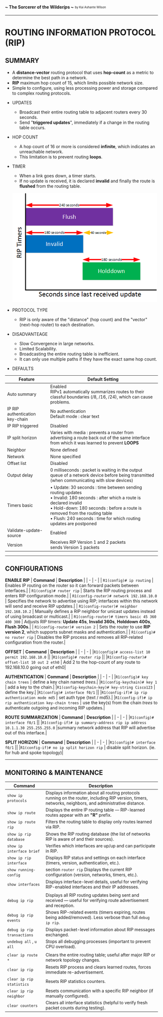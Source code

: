 **~ The Sorcerer of the Wilde*rip*s ~** <sub><sup>by Kai Ashante Wilson</sup></sub>

---

# ROUTING INFORMATION PROTOCOL (RIP)

## SUMMARY

* A **distance-vector** routing protocol that uses **hop-count** as a metric to determine the best path in a network.
* **RIP** maximum hop count of 15, which limits possible network size.
* Simple to configure, using less processing power and storage compared to complex routing protocols.

- UPDATES
    * Broadcast their entire routing table to adjacent routers every 30 seconds.
    * Send "**triggered updates**", immediately if a change in the routing table occurs.

- HOP COUNT
    * A hop count of 16 or more is considered **infinite**, which indicates an unreachable network.
    * This limitation is to prevent routing **loops**. 

- TIMER
    * When a link goes down, a timer starts.
    * If no update is received, it is declared **invalid** and finally the route is **flushed** from the routing table.

    ![rip](images/rip_timers.png)

- PROTOCOL TYPE
    * RIP is only aware of the "distance" (hop count) and the "vector" (next-hop router) to each destination.

- DISADVANTEAGE
    * Slow Convergence in large networks.
    * Limited Scalability.
    * Broadcasting the entire routing table is inefficient.
    * It can only use multiple paths if they have the exact same hop count.

- DEFAULTS

| **Feature** | **Default Setting** |
| - | - |
| Auto summary                    | Enabled<br>RIPv1 automatically summarizes routes to their classful boundaries (/8, /16, /24), which can cause problems.|
| IP RIP authentication key-chain | No authentication<br>Default mode : clear text|
| IP RIP triggered                | Disabled|
| IP split horizon                | Varies with media : prevents a router from advertising a route back out of the same interface from which it was learned to prevent **LOOPS** |
| Neighbor                        | None defined|
| Network                         | None specified|
| Offset list                     | Disabled|
| Output delay                    | 0 milliseconds : packet is waiting in the output queue of a network device before being transmitted (when communicating with slow devices)|
| Timers basic                    | • Update: 30 seconds : time between sending routing updates<br>• Invalid: 180 seconds : after which a route is declared invalid<br>• Hold-down: 180 seconds : before a route is removed from the routing table<br>• Flush: 240 seconds : time for which routing updates are postponed|
| Validate-update-source          | Enabled|
| Version                         | Receives RIP Version 1 and 2 packets<br>sends Version 1 packets|

---

## CONFIGURATIONS

**ENABLE RIP**
| **Command** | **Description** |
| - | - |
| `R1(config)# ip routing`                         | Enables IP routing on the router so it can forward packets between interfaces.|
| `R1(config)# router rip`                         | Starts the RIP routing process and enters RIP configuration mode.|
| `R1(config-router)# network 192.168.10.0`        | Specifies the network to advertise using RIP; interfaces within this network will send and receive RIP updates.|
| `R1(config-router)# neighbor 192.168.10.2`       | Manually defines a RIP neighbor for unicast updates instead of using broadcast or multicast.|
| `R1(config-router)# timers basic 45 360 400 300` | Adjusts RIP timers: **Update 45s**, **Invalid 360s**, **Holddown 400s**, **Flush 300s**.|
| `R1(config-router)# version 2`                   | Sets the router to use **RIP version 2**, which supports subnet masks and authentication.|
| `R1(config)# no router rip`                      | Disables the RIP process and removes all RIP-related configuration from the router.|

**OFFSET**
| **Command** | **Description** |
| - | - |
|`R1(config)# access-list 10 permit 192.168.10.0`   ||
|`R1(config)# router rip`                           ||
|`R1(config-router)# offset-list 10 out 2 eth0`     | Add 2 to the hop-count of any route to 192.168.10.0 going out of eth0|

**AUTHENTICATION**
| **Command** | **Description** |
| - | - |
|`R1(config)# key chain trees`                          | define a key chain named *trees*.|
|`R1(config-keychain)# key 1`                           | add a key to the chain.|
|`R1(config-keychain-key)# key-string Cisco123`         | define the key.|
|`R1(config)# interface f0/1`                           ||
|`R1(config-if)# ip rip authentication mode md5`        | set auth type {text / md5}.|
|`R1(config-if)# ip rip authentication key-chain trees` | use the key(s) from the chain *trees* to authenticate outgoing and incoming RIP updates.|

**ROUTE SUMMARIZATION**
| **Command** | **Description** |
| - | - |
|`R1(config)# interface f0/1`                                               ||
|`R1(config-if)# ip summary-address rip ip address 10.1.1.30 255.255.255.0` |summary network address that RIP will advertise out of this interface.|

**SPLIT HORIZON**
| **Command** | **Description** |
| - | - |
|`R1(config)# interface f0/1`               ||
|`R1(config-if)# no ip split horizon rip`   | disable split horizon. (ie. for hub and spoke topology)|

---

## MONITORING & MAINTENANCE

| **Command** | **Description** |
| - | - |
| `show ip protocols`       | Displays information about all routing protocols running on the router, including RIP version, timers, networks, neighbors, and administrative distance.|
| `show ip route`           | Displays the entire IP routing table — RIP-learned routes appear with an **"R"** prefix.|
| `show ip route rip`       | Filters the routing table to display only routes learned via RIP.|
| `show ip rip database`    | Shows the RIP routing database (the list of networks RIP is aware of and their sources).|
| `show ip interface brief` | Verifies which interfaces are up/up and can participate in RIP.|
| `show ip rip interface`   | Displays RIP status and settings on each interface (timers, version, authentication, etc.).|
| `show running-config`     | section `router rip` Displays the current RIP configuration (version, networks, timers, etc.).|
| `show interfaces`         | Displays interface-level details, useful for verifying RIP-enabled interfaces and their IP addresses.|
|||
| `debug ip rip`                | Displays all RIP routing updates being sent and received — useful for verifying route advertisement and reception.|
| `debug ip rip events`         | Shows RIP-related events (timers expiring, routes being added/removed). Less verbose than full `debug ip rip`.|
| `debug ip rip transactions`   | Displays packet-level information about RIP messages exchanged.|
| `undebug all` , `u all`       | Stops all debugging processes (important to prevent CPU overload).|
|||
| `clear ip route *`        | Clears the entire routing table; useful after major RIP or network topology changes.|
| `clear ip rip`            | Resets RIP process and clears learned routes, forces immediate re-advertisement.|
| `clear ip rip statistics` | Resets RIP statistics counters.|
| `clear ip rip neighbor`   | Resets communication with a specific RIP neighbor (if manually configured).|
| `clear counters`          | Clears all interface statistics (helpful to verify fresh packet counts during testing).|
